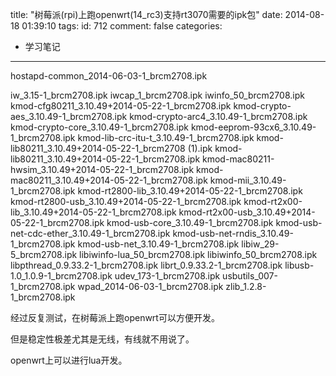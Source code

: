title: "树莓派(rpi)上跑openwrt(14_rc3)支持rt3070需要的ipk包"
date: 2014-08-18 01:39:10
tags:
id: 712
comment: false
categories:
  - 学习笔记
---

hostapd-common_2014-06-03-1_brcm2708.ipk

iw_3.15-1_brcm2708.ipk
iwcap_1_brcm2708.ipk
iwinfo_50_brcm2708.ipk
kmod-cfg80211_3.10.49+2014-05-22-1_brcm2708.ipk
kmod-crypto-aes_3.10.49-1_brcm2708.ipk
kmod-crypto-arc4_3.10.49-1_brcm2708.ipk
kmod-crypto-core_3.10.49-1_brcm2708.ipk
kmod-eeprom-93cx6_3.10.49-1_brcm2708.ipk
kmod-lib-crc-itu-t_3.10.49-1_brcm2708.ipk
kmod-lib80211_3.10.49+2014-05-22-1_brcm2708 (1).ipk
kmod-lib80211_3.10.49+2014-05-22-1_brcm2708.ipk
kmod-mac80211-hwsim_3.10.49+2014-05-22-1_brcm2708.ipk
kmod-mac80211_3.10.49+2014-05-22-1_brcm2708.ipk
kmod-mii_3.10.49-1_brcm2708.ipk
kmod-rt2800-lib_3.10.49+2014-05-22-1_brcm2708.ipk
kmod-rt2800-usb_3.10.49+2014-05-22-1_brcm2708.ipk
kmod-rt2x00-lib_3.10.49+2014-05-22-1_brcm2708.ipk
kmod-rt2x00-usb_3.10.49+2014-05-22-1_brcm2708.ipk
kmod-usb-core_3.10.49-1_brcm2708.ipk
kmod-usb-net-cdc-ether_3.10.49-1_brcm2708.ipk
kmod-usb-net-rndis_3.10.49-1_brcm2708.ipk
kmod-usb-net_3.10.49-1_brcm2708.ipk
libiw_29-5_brcm2708.ipk
libiwinfo-lua_50_brcm2708.ipk
libiwinfo_50_brcm2708.ipk
libpthread_0.9.33.2-1_brcm2708.ipk
librt_0.9.33.2-1_brcm2708.ipk
libusb-1.0_1.0.9-1_brcm2708.ipk
udev_173-1_brcm2708.ipk
usbutils_007-1_brcm2708.ipk
wpad_2014-06-03-1_brcm2708.ipk
zlib_1.2.8-1_brcm2708.ipk

经过反复测试，在树莓派上跑openwrt可以方便开发。

但是稳定性极差尤其是无线，有线就不用说了。

openwrt上可以进行lua开发。